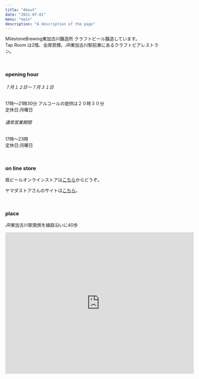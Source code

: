 ```yaml
---
title: "About"
date: "2021-07-01"
menu: "main"
description: "A description of the page"
---
```


MilestoneBrewing東加古川醸造所 クラフトビール醸造しています。  
Tap Room は2階、全席禁煙。JR東加古川駅前東にあるクラフトビアレストラン。 

<br/>

### opening hour

###### ７月１２日〜７月３１日

17時～21時30分  アルコールの提供は２０時３０分  
定休日:月曜日

###### 通常営業期間

17時～23時  
定休日:月曜日 

<br/>

### on line store

瓶ビールオンラインストアは[こちら](http://milestonebrewing.stores.jp)からどうぞ。

ヤマダストアさんのサイトは[こちら](https://yamada-store-online.com/products/list.php?transactionid=576ecc75488665db976c5da55e7e5bb6b881d46b&mode=search&name=MSB&search=)。

<br/>

### place

JR東加古川駅南側を線路沿いに40歩

<iframe src="https://www.google.com/maps/embed?pb=!1m14!1m8!1m3!1d13113.639903689043!2d134.8692989!3d34.745264!3m2!1i1024!2i768!4f13.1!3m3!1m2!1s0x0%3A0xb0cf55131056e3b!2z77ytaWxlc3RvbmUg77yicmV3aW5nIOadseWKoOWPpOW3nemGuOmAoOaJgA!5e0!3m2!1sja!2sjp!4v1625355640546!5m2!1sja!2sjp" width="600" height="450" style="border:0;" allowfullscreen="" loading="lazy"></iframe>
